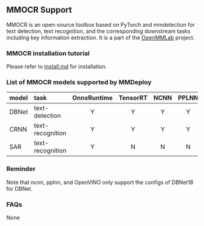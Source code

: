 ## MMOCR Support

MMOCR is an open-source toolbox based on PyTorch and mmdetection for text detection, text recognition, and the corresponding downstream tasks including key information extraction. It is a part of the [OpenMMLab](https://openmmlab.com/) project.

### MMOCR installation tutorial

Please refer to [install.md](https://mmocr.readthedocs.io/en/latest/install.html) for installation.

### List of MMOCR models supported by MMDeploy

| model | task             | OnnxRuntime | TensorRT | NCNN  | PPLNN | OpenVINO | model config file(example)                                                |
| :---- | :--------------- | :---------: | :------: | :---: | :---: | :------: | :------------------------------------------------------------------------ |
| DBNet | text-detection   |      Y      |    Y     |   Y   |   Y   |    Y     | $PATH_TO_MMOCR/configs/textdet/dbnet/dbnet_r18_fpnc_1200e_icdar2015.py    |
| CRNN  | text-recognition |      Y      |    Y     |   Y   |   Y   |    N     | $PATH_TO_MMOCR/configs/textrecog/crnn/crnn_academic_dataset.py            |
| SAR   | text-recognition |      Y      |    N     |   N   |   N   |    N     | $PATH_TO_MMOCR/configs/textrecog/sar/sar_r31_parallel_decoder_academic.py |


### Reminder

Note that ncnn, pplnn, and OpenVINO only support the configs of DBNet18 for DBNet.

### FAQs

None
